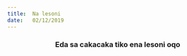 ```yaml
---
title:  Na lesoni
date:   02/12/2019
---
```


### <center>Eda sa cakacaka tiko ena lesoni oqo</center>